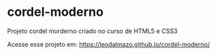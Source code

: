 # cordel-moderno
Projeto cordel morderno criado no curso de HTML5 e CSS3

Acesse esse projeto em: https://leodalmazo.github.io/cordel-moderno/
